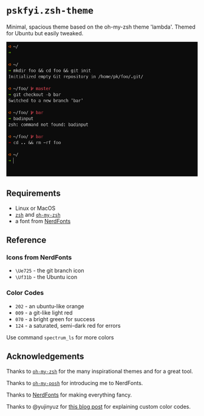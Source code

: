 # `pskfyi.zsh-theme`

Minimal, spacious theme based on the oh-my-zsh theme 'lambda'. Themed for Ubuntu but easily tweaked.

![](/preview.png)

## Requirements

- Linux or MacOS
- [`zsh`](https://www.zsh.org/) and [`oh-my-zsh`](https://ohmyz.sh/)
- a font from [NerdFonts](https://www.nerdfonts.com/)

## Reference

### Icons from NerdFonts

* `\Ue725` - the git branch icon
* `\Uf31b` - the Ubuntu icon

### Color Codes

* `202` - an ubuntu-like orange
* `009` - a git-like light red
* `070` - a bright green for success
* `124` - a saturated, semi-dark red for errors

Use command `spectrum_ls` for more colors

## Acknowledgements

Thanks to [`oh-my-zsh`](https://ohmyz.sh/) for the many inspirational themes and for a great tool.

Thanks to [`oh-my-posh`](https://ohmyposh.dev/) for introducing me to NerdFonts.

Thanks to [NerdFonts](https://www.nerdfonts.com/) for making everything fancy.

Thanks to @yujinyuz for [this blog post](https://dev.to/yujinyuz/custom-colors-in-oh-my-zsh-themes-4h13) for explaining custom color codes.


